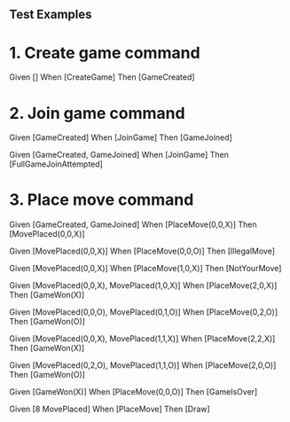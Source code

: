 ## Test Examples

# 1. Create game command

Given []
When [CreateGame]
Then [GameCreated]

# 2. Join game command

Given [GameCreated]
When [JoinGame]
Then [GameJoined]

Given [GameCreated, GameJoined]
When [JoinGame]
Then [FullGameJoinAttempted]

# 3. Place move command

Given [GameCreated, GameJoined]
When [PlaceMove(0,0,X)]
Then [MovePlaced(0,0,X)]

Given [MovePlaced(0,0,X)]
When [PlaceMove(0,0,O)]
Then [IllegalMove]

Given [MovePlaced(0,0,X)]
When [PlaceMove(1,0,X)]
Then [NotYourMove]

Given [MovePlaced(0,0,X), MovePlaced(1,0,X)]
When [PlaceMove(2,0,X)]
Then [GameWon(X)]

Given [MovePlaced(0,0,O), MovePlaced(0,1,O)]
When [PlaceMove(0,2,O)]
Then [GameWon(O)]

Given [MovePlaced(0,0,X), MovePlaced(1,1,X)]
When [PlaceMove(2,2,X)]
Then [GameWon(X)]

Given [MovePlaced(0,2,O), MovePlaced(1,1,O)]
When [PlaceMove(2,0,O)]
Then [GameWon(O)]

Given [GameWon(X)]
When [PlaceMove(0,0,O)]
Then [GameIsOver]

Given [8 MovePlaced]
When [PlaceMove]
Then [Draw]
